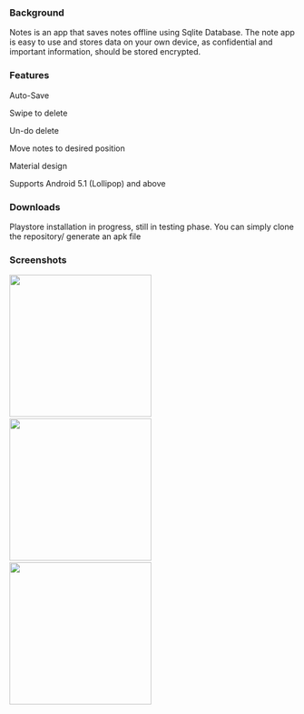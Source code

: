 ### Background

Notes is an app that saves notes offline using Sqlite Database. 
The note app is easy to use and stores data on your own device, as confidential and important information, should
be stored encrypted.

### Features
 Auto-Save <br /> 
 
 Swipe to delete <br />
 
 Un-do delete <br /> 
 
 Move notes to desired position <br /> 
 
 Material design <br />
 
 Supports Android 5.1 (Lollipop) and above <br />

### Downloads
 Playstore installation in progress, still in testing phase.
 You can simply clone the repository/ generate an apk file

### Screenshots

 <img src="https://user-images.githubusercontent.com/50245033/130942834-beff01d1-c20c-478a-9baf-0da38219c984.png" width="250"> &nbsp;&nbsp;&nbsp;&nbsp;&nbsp;&nbsp;&nbsp;&nbsp;&nbsp; 
<img src="https://user-images.githubusercontent.com/50245033/130945421-9c15ee7f-803a-4259-bf6d-c2e02b7bca0a.png" width="250"> 
 &nbsp;&nbsp;&nbsp;&nbsp;&nbsp;&nbsp; &nbsp;&nbsp;&nbsp;
<img src="https://user-images.githubusercontent.com/50245033/130945925-948148df-f0bc-4a26-bbd0-4db790dbd3fb.png" width="250">

  
 
